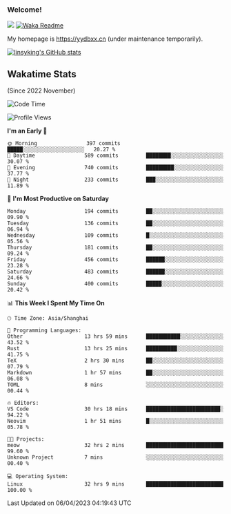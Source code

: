 ### Welcome!

![](https://visitor-badge.glitch.me/badge?page_id=linsyking.linsyking)
[![Waka Readme](https://github.com/linsyking/linsyking/actions/workflows/waka-readme.yml/badge.svg)](https://github.com/linsyking/linsyking/actions/workflows/waka-readme.yml)

My homepage is <https://yydbxx.cn> (under maintenance temporarily).

[![linsyking's GitHub stats](https://github-readme-stats.vercel.app/api?username=linsyking&show_icons=true&theme=onedark)](https://github.com/anuraghazra/github-readme-stats)

## Wakatime Stats

(Since 2022 November)

<!--START_SECTION:waka-->
![Code Time](http://img.shields.io/badge/Code%20Time-275%20hrs%2047%20mins-blue)

![Profile Views](http://img.shields.io/badge/Profile%20Views-26-blue)

**I'm an Early 🐤** 

```text
🌞 Morning                397 commits         █████░░░░░░░░░░░░░░░░░░░░   20.27 % 
🌆 Daytime                589 commits         ████████░░░░░░░░░░░░░░░░░   30.07 % 
🌃 Evening                740 commits         █████████░░░░░░░░░░░░░░░░   37.77 % 
🌙 Night                  233 commits         ███░░░░░░░░░░░░░░░░░░░░░░   11.89 % 
```
📅 **I'm Most Productive on Saturday** 

```text
Monday                   194 commits         ██░░░░░░░░░░░░░░░░░░░░░░░   09.90 % 
Tuesday                  136 commits         ██░░░░░░░░░░░░░░░░░░░░░░░   06.94 % 
Wednesday                109 commits         █░░░░░░░░░░░░░░░░░░░░░░░░   05.56 % 
Thursday                 181 commits         ██░░░░░░░░░░░░░░░░░░░░░░░   09.24 % 
Friday                   456 commits         ██████░░░░░░░░░░░░░░░░░░░   23.28 % 
Saturday                 483 commits         ██████░░░░░░░░░░░░░░░░░░░   24.66 % 
Sunday                   400 commits         █████░░░░░░░░░░░░░░░░░░░░   20.42 % 
```


📊 **This Week I Spent My Time On** 

```text
🕑︎ Time Zone: Asia/Shanghai

💬 Programming Languages: 
Other                    13 hrs 59 mins      ███████████░░░░░░░░░░░░░░   43.52 % 
Rust                     13 hrs 25 mins      ██████████░░░░░░░░░░░░░░░   41.75 % 
TeX                      2 hrs 30 mins       ██░░░░░░░░░░░░░░░░░░░░░░░   07.79 % 
Markdown                 1 hr 57 mins        ██░░░░░░░░░░░░░░░░░░░░░░░   06.08 % 
TOML                     8 mins              ░░░░░░░░░░░░░░░░░░░░░░░░░   00.44 % 

🔥 Editors: 
VS Code                  30 hrs 18 mins      ████████████████████████░   94.22 % 
Neovim                   1 hr 51 mins        █░░░░░░░░░░░░░░░░░░░░░░░░   05.78 % 

🐱‍💻 Projects: 
meow                     32 hrs 2 mins       █████████████████████████   99.60 % 
Unknown Project          7 mins              ░░░░░░░░░░░░░░░░░░░░░░░░░   00.40 % 

💻 Operating System: 
Linux                    32 hrs 9 mins       █████████████████████████   100.00 % 
```


 Last Updated on 06/04/2023 04:19:43 UTC
<!--END_SECTION:waka-->
